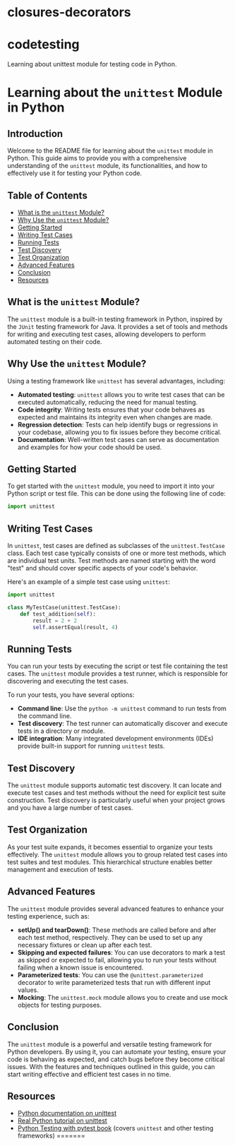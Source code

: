 # closures-decorators
# codetesting
Learning about unittest module for testing code in Python.
# Learning about the `unittest` Module in Python

## Introduction
Welcome to the README file for learning about the `unittest` module in Python. This guide aims to provide you with a comprehensive understanding of the `unittest` module, its functionalities, and how to effectively use it for testing your Python code.

## Table of Contents
- [What is the `unittest` Module?](#what-is-the-unittest-module)
- [Why Use the `unittest` Module?](#why-use-the-unittest-module)
- [Getting Started](#getting-started)
- [Writing Test Cases](#writing-test-cases)
- [Running Tests](#running-tests)
- [Test Discovery](#test-discovery)
- [Test Organization](#test-organization)
- [Advanced Features](#advanced-features)
- [Conclusion](#conclusion)
- [Resources](#resources)

## What is the `unittest` Module?
The `unittest` module is a built-in testing framework in Python, inspired by the `JUnit` testing framework for Java. It provides a set of tools and methods for writing and executing test cases, allowing developers to perform automated testing on their code.

## Why Use the `unittest` Module?
Using a testing framework like `unittest` has several advantages, including:
- **Automated testing**: `unittest` allows you to write test cases that can be executed automatically, reducing the need for manual testing.
- **Code integrity**: Writing tests ensures that your code behaves as expected and maintains its integrity even when changes are made.
- **Regression detection**: Tests can help identify bugs or regressions in your codebase, allowing you to fix issues before they become critical.
- **Documentation**: Well-written test cases can serve as documentation and examples for how your code should be used.

## Getting Started
To get started with the `unittest` module, you need to import it into your Python script or test file. This can be done using the following line of code:

```python
import unittest
```

## Writing Test Cases
In `unittest`, test cases are defined as subclasses of the `unittest.TestCase` class. Each test case typically consists of one or more test methods, which are individual test units. Test methods are named starting with the word "test" and should cover specific aspects of your code's behavior.

Here's an example of a simple test case using `unittest`:

```python
import unittest

class MyTestCase(unittest.TestCase):
    def test_addition(self):
        result = 2 + 2
        self.assertEqual(result, 4)
```

## Running Tests
You can run your tests by executing the script or test file containing the test cases. The `unittest` module provides a test runner, which is responsible for discovering and executing the test cases.

To run your tests, you have several options:
- **Command line**: Use the `python -m unittest` command to run tests from the command line.
- **Test discovery**: The test runner can automatically discover and execute tests in a directory or module.
- **IDE integration**: Many integrated development environments (IDEs) provide built-in support for running `unittest` tests.

## Test Discovery
The `unittest` module supports automatic test discovery. It can locate and execute test cases and test methods without the need for explicit test suite construction. Test discovery is particularly useful when your project grows and you have a large number of test cases.

## Test Organization
As your test suite expands, it becomes essential to organize your tests effectively. The `unittest` module allows you to group related test cases into test suites and test modules. This hierarchical structure enables better management and execution of tests.

## Advanced Features
The `unittest` module provides several advanced features to enhance your testing experience, such as:
- **setUp() and tearDown()**: These methods are called before and after each test method, respectively. They can be used to set up any necessary fixtures or clean up after each test.
- **Skipping and expected failures**: You can use decorators to mark a test as skipped or expected to fail, allowing you to run your tests without failing when a known issue is encountered.
- **Parameterized tests**: You can use the `@unittest.parameterized` decorator to write parameterized tests that run with different input values.
- **Mocking**: The `unittest.mock` module allows you to create and use mock objects for testing purposes.

## Conclusion
The `unittest` module is a powerful and versatile testing framework for Python developers. By using it, you can automate your testing, ensure your code is behaving as expected, and catch bugs before they become critical issues. With the features and techniques outlined in this guide, you can start writing effective and efficient test cases in no time.

## Resources
- [Python documentation on unittest](https://docs.python.org/3/library/unittest.html)
- [Real Python tutorial on unittest](https://realpython.com/python-testing/)
- [Python Testing with pytest book](https://pragprog.com/titles/bopytest/python-testing-with-pytest/) (covers `unittest` and other testing frameworks)
=======
